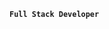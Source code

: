 <!--[![Kyle's GitHub Banner](./assets/img.png)](https://xviovx.co.za)-->

**`Full Stack Developer`**
<!--
I've honed my skills to tackle both the front and back ends of web applications with precision and creativity. I have a particular passion for Angular, which has empowered me to craft dynamic and responsive user interfaces that bring client-side experiences to life. My journey in tech is driven by my enthusiasm for building seamless, end-to-end solutions that push the boundaries of user engagement and performance.

### Stats
![Top Langs](https://github-readme-stats.vercel.app/api/top-langs/?username=xviovx&hide=php&theme=dark)

### 2023 projects
[![Readme Card](https://github-readme-stats.vercel.app/api/pin/?username=xviovx&repo=Alchemists_Arsenal&theme=dark)](https://github.com/xviovx/Alchemists_Arsenal)

[![Readme Card](https://github-readme-stats.vercel.app/api/pin/?username=xviovx&repo=RoboPalette&theme=dark)](https://github.com/xviovx/RoboPalette)

[![Readme Card](https://github-readme-stats.vercel.app/api/pin/?username=xviovx&repo=Nova&theme=dark)](https://github.com/xviovx/Nova)

[![Readme Card](https://github-readme-stats.vercel.app/api/pin/?username=xviovx&repo=Lingo_Labs&theme=dark)](https://github.com/xviovx/Lingo_Labs)

### Skills
- **Languages**: JavaScript, TypeScript, HTML5, CSS3, Python, C#, PHP, Kotlin
- **Frameworks/Libraries**: Angular, React, Node.js, .NET, React Native, Symfony
- **Databases**: MongoDB, SQL, Firestore
- **Tools**: Git, Docker

### Contact
* pharoahkyle@gmail.com
-->

<!-- [![Visits Badge](https://badges.pufler.dev/visits/xviovx/xviovx)](https://xviovx.co.za) -->
<!-- [![Twitter Badge](https://img.shields.io/badge/Twitter-Profile-informational?style=flat&logo=twitter&logoColor=white&color=1CA2F1)](https://twitter.com/BraydonCoyer)
[![LinkedIn Badge](https://img.shields.io/badge/LinkedIn-Profile-informational?style=flat&logo=linkedin&logoColor=white&color=0D76A8)](https://www.linkedin.com/in/braydon-coyer/)
[![CodePen Badge](https://img.shields.io/badge/CodePen-Profile-informational?style=flat&logo=codepen&logoColor=white&color=black)](https://codepen.io/braydoncoyer) -->
